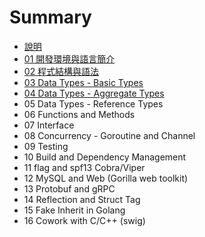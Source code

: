 # Summary

* [說明](README.md)
* [01 開發環境與語言簡介](class01.md)
* [02 程式結構與語法](class02.md)
* [03 Data Types - Basic Types](class03.md)
* [04 Data Types - Aggregate Types](class04.md)
* 05 Data Types - Reference Types
* 06 Functions and Methods
* 07 Interface
* 08 Concurrency - Goroutine and Channel
* 09 Testing
* 10 Build and Dependency Management
* 11 flag and spf13 Cobra/Viper
* 12 MySQL and Web (Gorilla web toolkit)
* 13 Protobuf and gRPC
* 14 Reflection and Struct Tag
* 15 Fake Inherit in Golang
* 16 Cowork with C/C++ (swig)